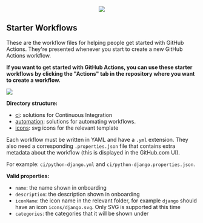 <p align="center">
  <img src="https://avatars0.githubusercontent.com/u/44036562?s=100&v=4"/> 
</p>

## Starter Workflows

These are the workflow files for helping people get started with GitHub Actions.
They're presented whenever you start to create a new GitHub Actions workflow.

**If you want to get started with GitHub Actions, you can use these starter
workflows by clicking the "Actions" tab in the repository where you want to
create a workflow.**

<img src="https://d3vv6lp55qjaqc.cloudfront.net/items/353A3p3Y2x3c2t2N0c01/Image%202019-08-27%20at%203.25.07%20PM.png" max-width="75%"/>

**Directory structure:**

- [ci](ci): solutions for Continuous Integration
- [automation](automation): solutions for automating workflows.
- [icons](icons): svg icons for the relevant template

Each workflow must be written in YAML and have a `.yml` extension. They also
need a corresponding `.properties.json` file that contains extra metadata about
the workflow (this is displayed in the GitHub.com UI).

For example: `ci/python-django.yml` and `ci/python-django.properties.json`.

**Valid properties:**

- `name`: the name shown in onboarding
- `description`: the description shown in onboarding
- `iconName`: the icon name in the relevant folder, for example `django` should
  have an icon `icons/django.svg`. Only SVG is supported at this time
- `categories`: the categories that it will be shown under
